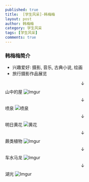 ```yaml
---
published: true
title:  [学生风采]-韩梅梅
layout: post
author: 韩梅梅
category: 学生风采
tags: [学生风采]
comments: true 
---
```


### 韩梅梅简介 ###

- 兴趣爱好: 摄影, 音乐, 古典小说, 绘画
- 旅行摄影作品展览
<!--more-->

$$\downarrow$$ 山中的屋
![Imgur](http://i.imgur.com/VMyQpGV.jpg)
$$\downarrow$$ 喷泉
![喷泉](http://i.imgur.com/ufGvkSp.jpg)
$$\downarrow$$ 明日黄花
![黄花](http://i.imgur.com/CsQ9MNE.jpg)
$$\downarrow$$ 蕨类植物
![Imgur](http://i.imgur.com/CwfwKzu.jpg)
$$\downarrow$$ 车水马龙
![Imgur](http://i.imgur.com/zQnBClw.jpg)
$$\downarrow$$ 湖光
![Imgur](http://i.imgur.com/YkwpL8k.jpg)


